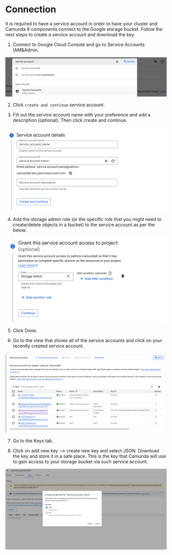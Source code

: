 # Connection


It is required to have a service account in order to have your cluster and Camunda 8 components connect to the Google storage bucket. Follow the next steps to create a service account and download the key.



1. Connect to Google Cloud Console and go to Service Accounts IAM&Admin.

![IAM Service Accounts](image/IAM.png)

2. Click `create and continue` service account.

3. Fill out the service account name with your preference and add a description (optional). Then click create and continue.

![Service account name](image/nameservice.png)

4. Add the storage admin role (or the specific role that you might need to create/delete objects in a bucket) to the service account as per the below.

![Add role](image/role.png)

5. Click Done.

6. Go to the view that shows all of the service accounts and click on your recently created service account.

![View](image/view.png)

7. Go to the Keys tab.

8. Click on add new key --> create new key and select JSON.  Download the key and store it in a safe place. This is the key that Camunda will use to gain access to your storage bucket via such service account.

![View](image/download.png)
